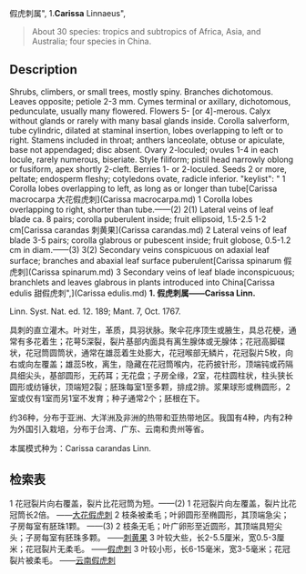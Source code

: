 假虎刺属",
1.**Carissa** Linnaeus",

> About 30 species: tropics and subtropics of Africa, Asia, and Australia; four species in China.

## Description
Shrubs, climbers, or small trees, mostly spiny. Branches dichotomous. Leaves opposite; petiole 2-3 mm. Cymes terminal or axillary, dichotomous, pedunculate, usually many flowered. Flowers 5- [or 4]-merous. Calyx without glands or rarely with many basal glands inside. Corolla salverform, tube cylindric, dilated at staminal insertion, lobes overlapping to left or to right. Stamens included in throat; anthers lanceolate, obtuse or apiculate, base not appendaged; disc absent. Ovary 2-loculed; ovules 1-4 in each locule, rarely numerous, biseriate. Style filiform; pistil head narrowly oblong or fusiform, apex shortly 2-cleft. Berries 1- or 2-loculed. Seeds 2 or more, peltate; endosperm fleshy; cotyledons ovate, radicle inferior.
  "keylist": "
1 Corolla lobes overlapping to left, as long as or longer than tube[Carissa macrocarpa 大花假虎刺](Carissa macrocarpa.md)
1 Corolla lobes overlapping to right, shorter than tube.——(2)
2(1) Lateral veins of leaf blade ca. 8 pairs; corolla puberulent inside; fruit ellipsoid, 1.5-2.5 1-2 cm[Carissa carandas 刺黄果](Carissa carandas.md)
2 Lateral veins of leaf blade 3-5 pairs; corolla glabrous or pubescent inside; fruit globose, 0.5-1.2 cm in diam.——(3)
3(2) Secondary veins conspicuous on adaxial leaf surface; branches and abaxial leaf surface puberulent[Carissa spinarum 假虎刺](Carissa spinarum.md)
3 Secondary veins of leaf blade inconspicuous; branchlets and leaves glabrous in plants introduced into China[Carissa edulis 甜假虎刺",](Carissa edulis.md)
**1. 假虎刺属——Carissa Linn.**

Linn. Syst. Nat. ed. 12. 189; Mant. 7, Oct. 1767.

具刺的直立灌木。叶对生，革质，具羽状脉。聚伞花序顶生或腋生，具总花梗，通常有多花着生；花萼5深裂，裂片基部内面具有离生腺体或无腺体；花冠高脚碟状，花冠筒圆筒状，通常在雄蕊着生处膨大，花冠喉部无鳞片，花冠裂片5枚，向右或向左覆盖；雄蕊5枚，离生，隐藏在花冠筒喉内，花药披针形，顶端钝或药隔具细尖头，基部圆形，无药耳；无花盘；子房全缘，2室，花柱圆柱状，柱头狭长圆形或纺锤状，顶端短2裂；胚珠每室1至多颗，排成2排。浆果球形或椭圆形，2室或仅有1室而另1室不发育；种子通常2个；胚根在下。

约36种，分布于亚洲、大洋洲及非洲的热带和亚热带地区。我国有4种，内有2种为外国引入栽培，分布于台湾、广东、云南和贵州等省。

本属模式种为：Carissa carandas Linn.

## 检索表

1 花冠裂片向右覆盖，裂片比花冠筒为短。——(2)
1 花冠裂片向左覆盖，裂片比花冠筒长2倍。 ——[大花假虎刺](Carissa%20macrocarpa.md)
2 枝条被柔毛；叶卵圆形至椭圆形，其顶端急尖；子房每室有胚珠1颗。 ——(3)
2 枝条无毛；叶广卵形至近圆形，其顶端具短尖头；子房每室有胚珠多颗。 ——[刺黄果](Carissa%20carandas.md)
3 叶较大些，长2-5.5厘米，宽0.5-3厘米；花冠裂片无柔毛。  ——[假虎刺](Carissa%20spinarum.md)
3 叶较小形，长6-15毫米，宽3-5毫米；花冠裂片被柔毛。 ——[云南假虎刺](Carissa%20yunnanensis.md)
